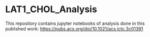 # LAT1_CHOL_Analysis
This repository contains jupyter notebooks of analysis done in this published work: https://pubs.acs.org/doi/10.1021/acs.jctc.3c01391
